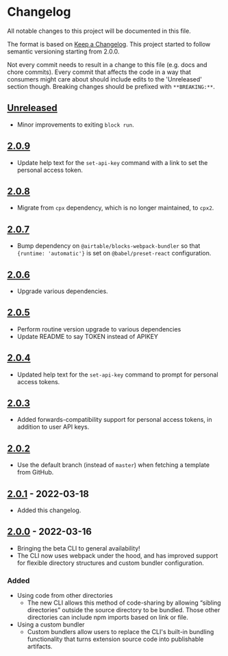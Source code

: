 # Changelog

All notable changes to this project will be documented in this file.

The format is based on [Keep a Changelog](https://keepachangelog.com/en/1.0.0/). This project
started to follow semantic versioning starting from 2.0.0.

Not every commit needs to result in a change to this file (e.g. docs and chore commits). Every
commit that affects the code in a way that consumers might care about should include edits to the
'Unreleased' section though. Breaking changes should be prefixed with `**BREAKING:**`.

## [Unreleased](https://github.com/Airtable/blocks/compare/@airtable/blocks-cli@2.0.9...HEAD)

- Minor improvements to exiting `block run`.

## [2.0.9](https://github.com/Airtable/blocks/compare/@airtable/blocks-cli@2.0.8...@airtable/blocks-cli@2.0.9)

- Update help text for the `set-api-key` command with a link to set the personal access token.

## [2.0.8](https://github.com/Airtable/blocks/compare/@airtable/blocks-cli@2.0.7...@airtable/blocks-cli@2.0.8)

- Migrate from `cpx` dependency, which is no longer maintained, to `cpx2`.

## [2.0.7](https://github.com/Airtable/blocks/compare/@airtable/blocks-cli@2.0.6...@airtable/blocks-cli@2.0.7)

- Bump dependency on `@airtable/blocks-webpack-bundler` so that `{runtime: 'automatic'}` is set on
  `@babel/preset-react` configuration.

## [2.0.6](https://github.com/Airtable/blocks/compare/@airtable/blocks-cli@2.0.5...@airtable/blocks-cli@2.0.6)

- Upgrade various dependencies.

## [2.0.5](https://github.com/Airtable/blocks/compare/@airtable/blocks-cli@2.0.4...@airtable/blocks-cli@2.0.5)

- Perform routine version upgrade to various dependencies
- Update README to say TOKEN instead of APIKEY

## [2.0.4](https://github.com/Airtable/blocks/compare/@airtable/blocks-cli@2.0.3...@airtable/blocks-cli@2.0.4)

- Updated help text for the `set-api-key` command to prompt for personal access tokens.

## [2.0.3](https://github.com/Airtable/blocks/compare/@airtable/blocks-cli@2.0.2...@airtable/blocks-cli@2.0.3)

- Added forwards-compatibility support for personal access tokens, in addition to user API keys.

## [2.0.2](https://github.com/Airtable/blocks/compare/@airtable/blocks-cli@2.0.1...@airtable/blocks-cli@2.0.2)

- Use the default branch (instead of `master`) when fetching a template from GitHub.

## [2.0.1](https://github.com/Airtable/blocks/compare/@airtable/blocks-cli@2.0.0...@airtable/blocks-cli@2.0.1) - 2022-03-18

- Added this changelog.

## [2.0.0](https://github.com/Airtable/blocks/compare/@airtable/blocks-cli@2.0.0) - 2022-03-16

- Bringing the beta CLI to general availability!
- The CLI now uses webpack under the hood, and has improved support for flexible directory
  structures and custom bundler configuration.

### Added

- Using code from other directories
    - The new CLI allows this method of code-sharing by allowing “sibling directories” outside the
      source directory to be bundled. Those other directories can include npm imports based on link
      or file.
- Using a custom bundler
    - Custom bundlers allow users to replace the CLI's built-in bundling functionality that turns
      extension source code into publishable artifacts.
